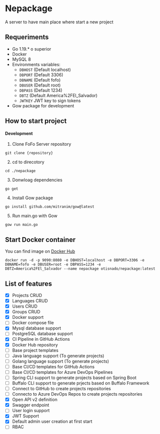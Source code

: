 # Nepackage

A server to have main place where start a new project

## Requeriments
- Go 1.19.* o superior
- Docker
- MySQL 8
- Environments variables:
  - `DBHOST` (Default localhost)
  - `DBPORT` (Default 3306)
  - `DBNAME` (Default fofo)
  - `DBUSER` (Default root)
  - `DBPASS` (Default 1234)
  - `DBTZ` (Default America%2FEl_Salvador)
  - `JWTKEY` JWT key to sign tokens
- Gow package for development

## How to start project

#### Development
1. Clone FoFo Server repository
```
git clone {repository} 
```
2. cd to direcotory
```
cd ./nepackage
```

3. Donwloag dependencies
```
go get
```

4. Install Gow package
```
go install github.com/mitranim/gow@latest
```
5. Run main.go with Gow
```
gow run main.go
```

## Start Docker container
You can find image on [Docker Hub](https://hub.docker.com/r/otisnado/nepackage)
```
docker run -d -p 9090:8080 -e DBHOST=localhost -e DBPORT=3306 -e DBNAME=fofo -e DBUSER=root -e DBPASS=1234 -e DBTZ=America%2FEl_Salvador --name nepackage otisnado/nepackage:latest
```

## List of features
- [x] Projects CRUD
- [x] Languages CRUD
- [x] Users CRUD
- [x] Groups CRUD
- [x] Docker support
- [ ] Docker compose file
- [x] Mysql database support
- [ ] PostgreSQL database support
- [x] CI Pipeline in GitHub Actions
- [x] Docker Hub repository
- [ ] Base project templates
- [ ] Java language support (To generate projects)
- [ ] Golang language support (To generate projects)
- [ ] Base CI/CD templates for GitHub Actions
- [ ] Base CI/CD templates for Azure DevOps Pipelines
- [ ] Spring CLI support to generate projects based on Spring Boot
- [ ] Buffalo CLI support to generate prjects based on Buffalo Framework
- [ ] Connect to GitHub to create projects repositories
- [ ] Connecto to Azure DevOps Repos to create projects repositories
- [x] Open API v2 definition
- [x] Swagger endpoint
- [ ] User login support
- [x] JWT Support
- [x] Default admin user creation at first start
- [ ] RBAC